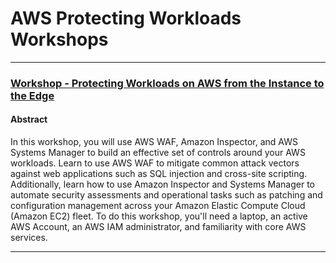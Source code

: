 # AWS Protecting Workloads Workshops

---

### [Workshop - Protecting Workloads on AWS from the Instance to the Edge](./workshop/)

#### Abstract
In this workshop, you will use AWS WAF, Amazon Inspector, and AWS Systems Manager to build an effective set of controls around your AWS workloads. Learn to use AWS WAF to mitigate common attack vectors against web applications such as SQL injection and cross-site scripting. Additionally, learn how to use Amazon Inspector and Systems Manager to automate security assessments and operational tasks such as patching and configuration management across your Amazon Elastic Compute Cloud (Amazon EC2) fleet. To do this workshop, you'll need a laptop, an active AWS Account, an AWS IAM administrator, and familiarity with core AWS services.

---

<!--- ### [Builder Session - Supercharging your workload defenses with AWS WAF, Amazon Inspector, and AWS Systems Manager](./builder-session/)--->